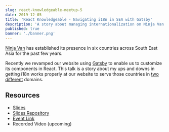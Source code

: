 ```yaml
---
slug: react-knowledgeable-meetup-5
date: 2019-12-05
title: 'React Knowledgeable - Navigating i18n in SEA with Gatsby'
description: 'A story about managing internationalization on Ninja Van website across multiple countries in South East Asia.'
published: true
banner: './banner.png'
---
```


[Ninja Van](https://www.ninjavan.co) has established its presence in six countries across South East Asia for the past few years.

Recently we revamped our website using [Gatsby](https://www.gatsbyjs.org/) to enable us to customize its components in React.
This talk is a story about my ups and downs in getting i18n works properly at our website to serve those countries in [two](https://www.ninjavan.co) [different](https://www.ninjaxpress.co) domains.

<!-- <iframe width="700" height="400" src="https://www.youtube.com/embed/FKPKxGELIkM" frameborder="0" allow="accelerometer; autoplay; encrypted-media; gyroscope; picture-in-picture" allowfullscreen></iframe> -->

## Resources

- [Slides](https://i18n-gatsby.netlify.com/)
- [Slides Repository](https://github.com/zainfathoni/i18n-gatsby)
- [Event Link](https://reactknowledgeable.org/meetups/5/)
- Recorded Video (upcoming)
